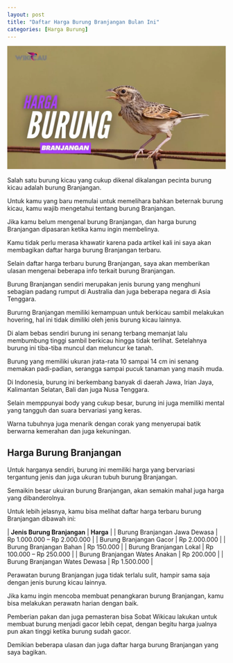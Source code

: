 ```yaml
---
layout: post
title: "Daftar Harga Burung Branjangan Bulan Ini"
categories: [Harga Burung]
---
```


![Daftar Harga Burung Branjangan Bulan Ini](/images/harga-burung-branjangan.webp)

Salah satu burung kicau yang cukup dikenal dikalangan pecinta burung kicau adalah burung Branjangan.

Untuk kamu yang baru memulai untuk memelihara bahkan beternak burung kicau, kamu wajib mengetahui tentang burung Branjangan.

Jika kamu belum mengenal burung Branjangan, dan harga burung Branjangan dipasaran ketika kamu ingin membelinya.

Kamu tidak perlu merasa khawatir karena pada artikel kali ini saya akan membagikan daftar harga burung Branjangan terbaru.

Selain daftar harga terbaru burung Branjangan, saya akan memberikan ulasan mengenai beberapa info terkait burung Branjangan.

Burung Branjangan sendiri merupakan jenis burung yang menghuni sebagian padang rumput di Australia dan juga beberapa negara di Asia Tenggara.

Bururng Branjangan memiliki kemampuan untuk berkicau sambil melakukan hovering, hal ini tidak dimiliki oleh jenis burung kicau lainnya.

Di alam bebas sendiri burung ini senang terbang memanjat lalu membumbung tinggi sambil berkicau hingga tidak terlihat. Setelahnya burung ini tiba-tiba muncul dan meluncur ke tanah.

Burung yang memiliki ukuran jrata-rata 10 sampai 14 cm ini senang memakan padi-padian, serangga sampai pucuk tanaman yang masih muda.

Di Indonesia, burung ini berkembang banyak di daerah Jawa, Irian Jaya, Kalimantan Selatan, Bali dan juga Nusa Tenggara.

Selain memppunyai body yang cukup besar, burung ini juga memiliki mental yang tangguh dan suara bervariasi yang keras.

Warna tubuhnya juga menarik dengan corak yang menyerupai batik berwarna kemerahan dan juga kekuningan.

## Harga Burung Branjangan

Untuk harganya sendiri, burung ini memiliki harga yang bervariasi tergantung jenis dan juga ukuran tubuh burung Branjangan.

Semaikin besar ukuiran burung Branjangan, akan semakin mahal juga harga yang dibanderolnya.

Untuk lebih jelasnya, kamu bisa melihat daftar harga terbaru burung Branjangan dibawah ini:

| **Jenis Burung Branjangan** | 	**Harga** |
| Burung Branjangan Jawa Dewasa | 	Rp 1.000.000 – Rp 2.000.000 |
| Burung Branjangan Gacor | Rp 2.000.000 |
| Burung Branjangan Bahan | Rp 150.000 |
| Burung Branjangan Lokal | Rp 100.000 – Rp 250.000 |
| Burung Branjangan Wates Anakan	| Rp 200.000 |
| Burung Branjangan Wates Dewasa | 	Rp 1.500.000 |

Perawatan burung Branjangan juga tidak terlalu sulit, hampir sama saja dengan jenis burung kicau lainnya.

Jika kamu ingin mencoba membuat penangkaran burung Branjangan, kamu bisa melakukan perawatn harian dengan baik.

Pemberian pakan dan juga pemasteran bisa Sobat Wikicau lakukan untuk membuat burung menjadi gacor lebih cepat, dengan begitu harga jualnya pun akan tinggi ketika burung sudah gacor.

Demikian beberapa ulasan dan juga daftar harga burung Branjangan yang saya bagikan.